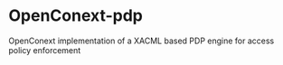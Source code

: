 # OpenConext-pdp
OpenConext implementation of a XACML based PDP engine for access policy enforcement
